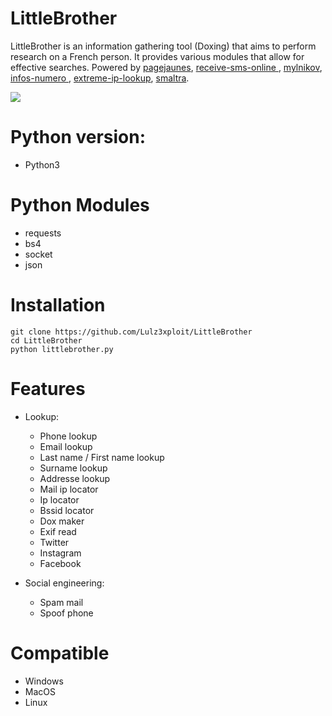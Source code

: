 LittleBrother
=

LittleBrother is an information gathering tool (Doxing) that aims to perform research on a French person. It provides various modules that allow for effective searches.
Powered by <a href="https://www.pagesjaunes.com"> pagejaunes</a>, <a href="https://www.receive-sms-online.info">receive-sms-online </a>, <a href = "https://www.mylnikov.org/"> mylnikov</a>, <a href="https://www.infos-numero.com"> infos-numero </a>, <a href="https://extreme-ip-lookup.com"> extreme-ip-lookup</a>, <a href="www.smaltra.ovh."> smaltra</a>.

![](https://image.ibb.co/dDt4Jc/Little_Brother.png)

Python version:
=
- Python3

Python Modules
=

- requests
- bs4 
- socket 
- json



Installation
=
    git clone https://github.com/Lulz3xploit/LittleBrother
    cd LittleBrother
    python littlebrother.py



Features 
=
 - Lookup:

	- Phone lookup
	- Email lookup
	- Last name / First name lookup
	- Surname lookup
	- Addresse lookup
	- Mail ip locator
	- Ip locator
	- Bssid locator
	- Dox maker
	- Exif read 
	- Twitter
	- Instagram
	- Facebook

 - Social engineering:
 
	- Spam mail
	- Spoof phone


Compatible
=
- Windows
- MacOS
- Linux